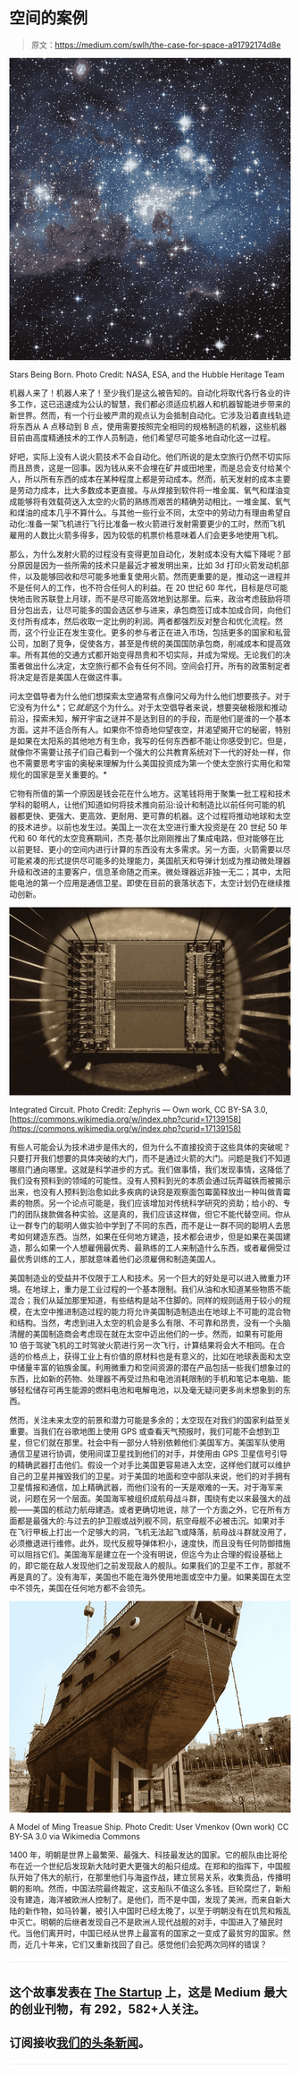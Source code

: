 # 空间的案例

> 原文：<https://medium.com/swlh/the-case-for-space-a91792174d8e>

![](img/cd1416a7551f957f18c7a23236c1b9d0.png)

Stars Being Born. Photo Credit: NASA, ESA, and the Hubble Heritage Team

机器人来了！机器人来了！至少我们是这么被告知的。自动化将取代各行各业的许多工作，这已迅速成为公认的智慧，我们都必须适应机器人和机器智能进步带来的新世界。然而，有一个行业被严肃的观点认为会抵制自动化。它涉及沿着直线轨迹将东西从 A 点移动到 B 点，使用需要按照完全相同的规格制造的机器，这些机器目前由高度精通技术的工作人员制造，他们希望尽可能多地自动化这一过程。

好吧，实际上没有人说火箭技术不会自动化。他们所说的是太空旅行仍然不切实际而且昂贵，这是一回事。因为钱从来不会埋在矿井或田地里，而是总会支付给某个人，所以所有东西的成本在某种程度上都是劳动成本。然而，航天发射的成本主要是劳动力成本，比大多数成本更直接。与从焊接到软件将一堆金属、氧气和煤油变成能够将有效载荷送入太空的火箭的熟练而艰苦的精确劳动相比，一堆金属、氧气和煤油的成本几乎不算什么。与其他一些行业不同，太空中的劳动力有理由希望自动化:准备一架飞机进行飞行比准备一枚火箭进行发射需要更少的工时，然而飞机雇用的人数比火箭多得多，因为较低的机票价格意味着人们会更多地使用飞机。

那么，为什么发射火箭的过程没有变得更加自动化，发射成本没有大幅下降呢？部分原因是因为一些所需的技术只是最近才被发明出来，比如 3d 打印火箭发动机部件，以及能够回收和尽可能多地重复使用火箭。然而更重要的是，推动这一进程并不是任何人的工作，也不符合任何人的利益。在 20 世纪 60 年代，目标是尽可能快地击败苏联登上月球，而不是尽可能高效地到达那里。后来，政治考虑鼓励将项目分包出去，让尽可能多的国会选区参与进来，承包商签订成本加成合同，向他们支付所有成本，然后收取一定比例的利润。两者都强烈反对整合和优化流程。然而，这个行业正在发生变化。更多的参与者正在进入市场，包括更多的国家和私营公司，加剧了竞争，促使各方，甚至是传统的美国国防承包商，削减成本和提高效率。所有其他的交通方式都开始变得昂贵和不切实际，并成为常规。无论我们的决策者做出什么决定，太空旅行都不会有任何不同。空间会打开。所有的政策制定者将决定是否是美国人在做这件事。

问太空倡导者为什么他们想探索太空通常有点像问父母为什么他们想要孩子。对于它没有为什么*；它*就是*这个为什么。对于太空倡导者来说，想要突破极限和推动前沿，探索未知，解开宇宙之谜并不是达到目的的手段，而是他们是谁的一个基本方面。这并不适合所有人。如果你不惊奇地仰望夜空，并渴望揭开它的秘密，特别是如果在太阳系的其他地方有生命，我写的任何东西都不能让你感受到它。但是，就像你不需要让孩子们自己看到一个强大的公共教育系统对下一代的好处一样，你也不需要思考宇宙的奥秘来理解为什么美国投资成为第一个使太空旅行实用化和常规化的国家是至关重要的。*

它物有所值的第一个原因是钱会花在什么地方。这笔钱将用于聚集一批工程和技术学科的聪明人，让他们知道如何将技术推向前沿:设计和制造比以前任何可能的机器都更快、更强大、更高效、更耐用、更可靠的机器。这个过程将推动地球和太空的技术进步。以前也发生过。美国上一次在太空进行重大投资是在 20 世纪 50 年代和 60 年代的太空竞赛期间，杰克·基尔比刚刚推出了集成电路，但对能够在比以前更轻、更小的空间内进行计算的东西没有太多需求。另一方面，火箭需要以尽可能紧凑的形式提供尽可能多的处理能力，美国航天和导弹计划成为推动微处理器升级和改进的主要客户，信息革命随之而来。微处理器远非独一无二；其中，太阳能电池的第一个应用是通信卫星。即使在目前的衰落状态下，太空计划仍在继续推动创新。

![](img/f8e3ed557d4b34fd5f3dde429a89bfb3.png)

Integrated Circuit. Photo Credit: Zephyris — Own work, CC BY-SA 3.0, [https://commons.wikimedia.org/w/index.php?curid=17139158](https://commons.wikimedia.org/w/index.php?curid=17139158)

有些人可能会认为技术进步是伟大的，但为什么不直接投资于这些具体的突破呢？只要打开我们想要的具体突破的大门，而不是通过火箭的大门。问题是我们不知道哪扇门通向哪里。这就是科学进步的方式。我们做事情，我们发现事情，这降低了我们没有预料到的领域的可能性。没有人预料到光的本质会通过玩弄磁铁而被揭示出来，也没有人预料到治愈如此多疾病的诀窍是观察面包霉菌释放出一种叫做青霉素的物质。另一个论点可能是，我们应该增加对传统科学研究的资助；给小的、专门的团队拨款做各种实验。这是真的，我们应该这样做，但它不能代替空间。你从让一群专门的聪明人做实验中学到了不同的东西，而不是让一群不同的聪明人去思考如何建造东西。当然，如果在任何地方建造，技术都会进步，但是如果在美国建造，那么如果一个人想雇佣最优秀、最熟练的工人来制造什么东西，或者雇佣受过最优秀训练的工人，那就意味着他们必须雇佣和制造美国人。

美国制造业的受益并不仅限于工人和技术。另一个巨大的好处是可以进入微重力环境。在地球上，重力是工业过程的一个基本限制。我们从油和水知道某些物质不能混合；我们从延加那里知道，有些结构是站不住脚的。同样的规则适用于较小的规模，在太空中推进制造过程的能力将允许美国制造制造出在地球上不可能的混合物和结构。当然，考虑到进入太空的机会是多么有限、不可靠和昂贵，没有一个头脑清醒的美国制造商会考虑现在就在太空中迈出他们的一步。然而，如果有可能用 10 倍于驾驶飞机的工时驾驶火箭进行另一次飞行，计算结果将会大不相同。在合适的价格点上，获得工业上有价值的原材料也是有意义的，比如在地球表面和太空中储量丰富的铂族金属。利用微重力和空间资源的潜在产品包括一些我们想象过的东西，比如新的药物、处理器不再受过热和电池消耗限制的手机和笔记本电脑、能够轻松储存可再生能源的燃料电池和电解电池，以及毫无疑问更多尚未想象到的东西。

然而，关注未来太空的前景和潜力可能是多余的；太空现在对我们的国家利益至关重要。当我们在谷歌地图上使用 GPS 或查看天气预报时，我们可能不会想到卫星，但它们就在那里。社会中有一部分人特别依赖他们:美国军方。美国军队使用通信卫星进行协调，使用间谍卫星找到他们的对手，并使用由 GPS 卫星信号引导的精确武器打击他们。假设一个对手比美国更容易进入太空，这样他们就可以维护自己的卫星并摧毁我们的卫星。对于美国的地面和空中部队来说，他们的对手拥有卫星情报和通信，加上精确武器，而他们没有的一天是艰难的一天。对于海军来说，问题在另一个层面。美国海军被组织成航母战斗群，围绕有史以来最强大的战舰——美国的核动力航母建造。或者更确切地说，除了一个方面之外，它在所有方面都是最强大的:与过去的护卫舰或战列舰不同，航空母舰不必被击沉。如果对手在飞行甲板上打出一个足够大的洞，飞机无法起飞或降落，航母战斗群就没用了，必须撤退进行维修。此外，现代反舰导弹体积小，速度快，而且没有任何防御措施可以阻挡它们。美国海军是建立在一个没有明说，但迄今为止合理的假设基础上的，即它能在敌人发现他们之前发现敌人的舰队。如果我们的卫星不工作，那就不再是真的了。没有海军，美国也不能在海外使用地面或空中力量。如果美国在太空中不领先，美国在任何地方都不会领先。

![](img/81a97ead0ad22ef30de09ab31f851d98.png)

A Model of Ming Treasue Ship. Photo Credit: User Vmenkov (Own work) CC BY-SA 3.0 via Wikimedia Commons

1400 年，明朝是世界上最繁荣、最强大、科技最发达的国家。它的舰队由比哥伦布在近一个世纪后发现新大陆时更大更强大的船只组成。在郑和的指挥下，中国舰队开始了伟大的航行，在那里他们与海盗作战，建立贸易关系，收集贡品，传播明朝的影响。然而，中国法院最终裁定，这支船队不值这么多钱。巨轮腐烂了，新船没有建造，海洋被欧洲人控制了。是他们，而不是中国，发现了美洲，而来自新大陆的新作物，如马铃薯，被引入中国时已经太晚了，以至于明朝没有在饥荒和叛乱中灭亡。明朝的后继者发现自己不是欧洲人现代战舰的对手，中国进入了殖民时代。当他们离开时，中国已经从世界上最富有的国家之一变成了最贫穷的国家。然而，近几十年来，它们又重新找回了自己。感觉他们会犯两次同样的错误？

![](img/731acf26f5d44fdc58d99a6388fe935d.png)

## 这个故事发表在 [The Startup](https://medium.com/swlh) 上，这是 Medium 最大的创业刊物，有 292，582+人关注。

## 订阅接收[我们的头条新闻](http://growthsupply.com/the-startup-newsletter/)。

![](img/731acf26f5d44fdc58d99a6388fe935d.png)